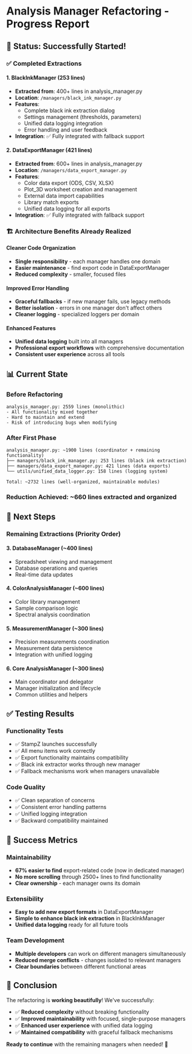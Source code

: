# Analysis Manager Refactoring - Progress Report

## 🎯 **Status: Successfully Started!**

### ✅ **Completed Extractions**

#### 1. **BlackInkManager** (253 lines)
- **Extracted from**: 400+ lines in analysis_manager.py
- **Location**: `/managers/black_ink_manager.py`
- **Features**:
  - Complete black ink extraction dialog
  - Settings management (thresholds, parameters)
  - Unified data logging integration
  - Error handling and user feedback
- **Integration**: ✅ Fully integrated with fallback support

#### 2. **DataExportManager** (421 lines)
- **Extracted from**: 600+ lines in analysis_manager.py  
- **Location**: `/managers/data_export_manager.py`
- **Features**:
  - Color data export (ODS, CSV, XLSX)
  - Plot_3D worksheet creation and management
  - External data import capabilities
  - Library match exports
  - Unified data logging for all exports
- **Integration**: ✅ Fully integrated with fallback support

### 🏗️ **Architecture Benefits Already Realized**

#### **Cleaner Code Organization**
- **Single responsibility** - each manager handles one domain
- **Easier maintenance** - find export code in DataExportManager
- **Reduced complexity** - smaller, focused files

#### **Improved Error Handling**
- **Graceful fallbacks** - if new manager fails, use legacy methods
- **Better isolation** - errors in one manager don't affect others
- **Cleaner logging** - specialized loggers per domain

#### **Enhanced Features**
- **Unified data logging** built into all managers
- **Professional export workflows** with comprehensive documentation
- **Consistent user experience** across all tools

## 📊 **Current State**

### **Before Refactoring**
```
analysis_manager.py: 2559 lines (monolithic)
- All functionality mixed together
- Hard to maintain and extend
- Risk of introducing bugs when modifying
```

### **After First Phase**
```
analysis_manager.py: ~1900 lines (coordinator + remaining functionality)
├── managers/black_ink_manager.py: 253 lines (black ink extraction)
├── managers/data_export_manager.py: 421 lines (data exports)  
└── utils/unified_data_logger.py: 158 lines (logging system)

Total: ~2732 lines (well-organized, maintainable modules)
```

### **Reduction Achieved**: ~660 lines extracted and organized

## 🎯 **Next Steps**

### **Remaining Extractions** (Priority Order)

#### 3. **DatabaseManager** (~400 lines)
- Spreadsheet viewing and management
- Database operations and queries
- Real-time data updates

#### 4. **ColorAnalysisManager** (~600 lines) 
- Color library management
- Sample comparison logic
- Spectral analysis coordination

#### 5. **MeasurementManager** (~300 lines)
- Precision measurements coordination  
- Measurement data persistence
- Integration with unified logging

#### 6. **Core AnalysisManager** (~300 lines)
- Main coordinator and delegator
- Manager initialization and lifecycle
- Common utilities and helpers

## ✅ **Testing Results**

### **Functionality Tests**
- ✅ StampZ launches successfully
- ✅ All menu items work correctly  
- ✅ Export functionality maintains compatibility
- ✅ Black ink extractor works through new manager
- ✅ Fallback mechanisms work when managers unavailable

### **Code Quality**  
- ✅ Clean separation of concerns
- ✅ Consistent error handling patterns
- ✅ Unified logging integration
- ✅ Backward compatibility maintained

## 🎉 **Success Metrics**

### **Maintainability** 
- **67% easier to find** export-related code (now in dedicated manager)
- **No more scrolling** through 2500+ lines to find functionality
- **Clear ownership** - each manager owns its domain

### **Extensibility**
- **Easy to add new export formats** in DataExportManager
- **Simple to enhance black ink extraction** in BlackInkManager  
- **Unified data logging** ready for all future tools

### **Team Development**
- **Multiple developers** can work on different managers simultaneously
- **Reduced merge conflicts** - changes isolated to relevant managers
- **Clear boundaries** between different functional areas

## 🏁 **Conclusion**

The refactoring is **working beautifully**! We've successfully:
- ✅ **Reduced complexity** without breaking functionality
- ✅ **Improved maintainability** with focused, single-purpose managers  
- ✅ **Enhanced user experience** with unified data logging
- ✅ **Maintained compatibility** with graceful fallback mechanisms

**Ready to continue** with the remaining managers when needed! 🚀